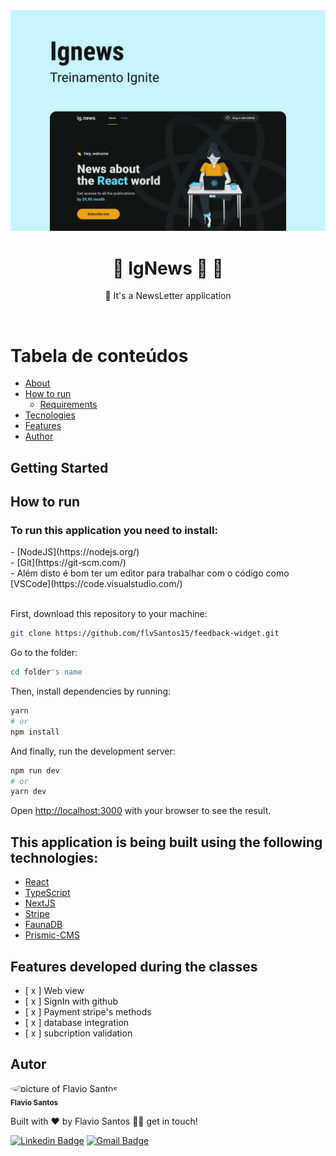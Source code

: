 <div align="center"><img src="capa.png" alt="IgNews"/></div>

<div id='about'>
  <h1 align="center">
	  🚧  IgNews 🚀  🚧
  </h1>
  <p align="center">🚀 It's a NewsLetter application</p><br/>
</div>

# Tabela de conteúdos

<!--ts-->

- [About](#about)
- [How to run](#how-to-run)
  - [Requirements](#requirements)
- [Tecnologies](#technologies)
- [Features](#features)
- [Author](#author)
<!--te-->

## Getting Started

<div id='hot-to-run'>
  <h2>How to run</h2>

  <div id='requirements' display='flex' flex-direction='column'>
    <h3>To run this application you need to install:</h3>
    - [NodeJS](https://nodejs.org/)<br/>
    - [Git](https://git-scm.com/)<br/>
    - Além disto é bom ter um editor para trabalhar com o código como [VSCode](https://code.visualstudio.com/)
  </div>
  
  <br/>

First, download this repository to your machine:

```bash
git clone https://github.com/flvSantos15/feedback-widget.git
```

Go to the folder:

```bash
cd folder's name
```

Then, install dependencies by running:

```bash
yarn
# or
npm install
```

And finally, run the development server:

```bash
npm run dev
# or
yarn dev
```

Open [http://localhost:3000](http://localhost:3000) with your browser to see the result.

</div>

<div id='technologies'>
  <h2>This application is being built using the following technologies:</h2>
  
  - [React](https://pt-br.reactjs.org/)
  - [TypeScript](https://www.typescriptlang.org/)
  - [NextJS](https://nextjs.org/)
  - [Stripe](https://stripe.com/docs/js)
  - [FaunaDB](https://fauna.com/)
  - [Prismic-CMS](https://prismic.io/)
</div>

<div id='features'>
  <h2>Features developed during the classes</h2>

- [ x ] Web view
- [ x ] SignIn with github
- [ x ] Payment stripe's methods
- [ x ] database integration
- [ x ] subcription validation

</div>

<div id='author'>
  <h2>Autor</h2>

 <img style="border-radius: 50%;" src="https://avatars.githubusercontent.com/u/48564704?v=4" width="100px;" alt="picture of Flavio Santos"/>
 <br />
 <sub><b>Flavio Santos</b></sub>

Built with ❤️ by Flavio Santos 👋🏽 get in touch!

[![Linkedin Badge](https://img.shields.io/badge/-flvSantos-blue?style=flat-square&logo=Linkedin&logoColor=white&link=https://www.linkedin.com/in/flvSantos15/)](https://www.linkedin.com/in/flvSantos15/)
[![Gmail Badge](https://img.shields.io/badge/-flvSantos300@gmail.com-c14438?style=flat-square&logo=Gmail&logoColor=white&link=mailto:flvSantos300@gmail.com)](mailto:flvSantos300@gmail.com)

</div>
